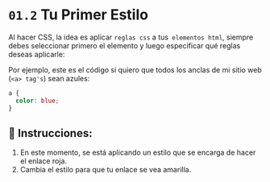 # `01.2` Tu Primer Estilo

Al hacer CSS, la idea es aplicar `reglas css` a tus` elementos html`, siempre debes seleccionar primero el elemento y luego especificar qué reglas deseas aplicarle:

Por ejemplo, este es el código si quiero que todos los anclas de mi sitio web (`<a> tag's`) sean azules:

```css
a {
  color: blue;
}
```

## 📝 Instrucciones:

1. En este momento, se está aplicando un estilo que se encarga de hacer el enlace roja.
2. Cambia el estilo para que tu enlace se vea amarilla.
